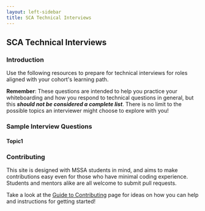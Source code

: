 ```yaml
---
layout: left-sidebar
title: SCA Technical Interviews
---
```


## SCA Technical Interviews

### Introduction

Use the following resources to prepare for technical interviews for roles aligned with your cohort's learning path.

**Remember**: These questions are intended to help you practice your whiteboarding and how you respond to technical questions in general, but this **_should not be considered a complete list_**.  There is no limit to the possible topics an interviewer might choose to explore with you!

### Sample Interview Questions

#### Topic1

### Contributing

This site is designed with MSSA students in mind, and aims to make contributions easy even for those who have minimal coding experience.  Students and mentors alike are all welcome to submit pull requests.

Take a look at the [Guide to Contributing](https://mssablog.github.io/contributing.html) page for ideas on how you can help and instructions for getting started!